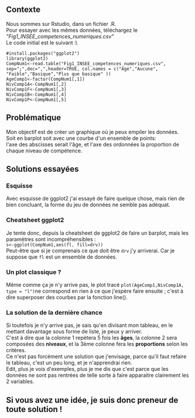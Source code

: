 ## Contexte
Nous sommes sur Rstudio, dans un fichier .R.\
Pour essayer avec les mêmes données, téléchargez le *"Fig1_INSEE_competences_numeriques.csv"*\
Le code initial est le suivant :\
```
#install.packages("ggplot2")
library(ggplot2)
CompNum1<-read.table("Fig1_INSEE_competences_numeriques.csv", sep=";",dec=",",header=TRUE, col.names = c("Age","Aucune", "Faible","Basique","Plus que basique" ))
AgeComp1<-factor(CompNum1[,1])
NivComp1A<-CompNum1[,2]
NivComp1F<-CompNum1[,3]
NivComp1B<-CompNum1[,4]
NivComp1P<-CompNum1[,5]
```

## Problématique
Mon objectif est de créer un graphique où je peux empiler les données.\
Soit en barplot soit avec une courbe d'un ensemble de points:\
l'axe des abscisses serait l'âge, et l'axe des ordonnées la proportion de chaque niveau de compétence.

## Solutions essayées
### Esquisse
Avec esquisse de ggplot2 j'ai essayé de faire quelque chose, mais rien de bien concluant, la forme du jeu de données ne semble pas adéquat.
### Cheatsheet ggplot2
Je tente donc, depuis la cheatsheet de ggplot2 de faire un barplot, mais les paramètres sont incompréhensibles : \
`s<-ggplot(CompNum1,aes(fl, fill=drv))`\
Peut-être que si je comprenais ce que doit être `drv` j'y arriverai. Car je suppose que `fl` est un ensemble de données.
### Un plot classique ?
Même comme ça je n'y arrive pas, le plot tracé `plot(AgeComp1,NivComp1A, type = "l")`ne correspond en rien à ce que j'espère faire ensuite ; c'est à dire superposer des courbes par la fonction line().
### La solution de la dernière chance
Si toutefois je n'y arrive pas, je sais qu'en divisant mon tableau, en le mettant davantage sous forme de liste, je peux y arriver.\
C'est à dire que la colonne 1 repètera 5 fois les **âges**, la colonne 2 sera composées des **niveaux**, et la 3ème colonne fera les **proportions** selon les critères.\
Ce n'est pas forcément une solution que j'envisage, parce qu'il faut refaire le tableau, c'est un peu long, et je n'apprendrai rien. \
Edit, plus je vois d'exemples, plus je me dis que c'est parce que les données ne sont pas rentrées de telle sorte à faire apparaitre clairement les 2 variables.

## Si vous avez une idée, je suis donc preneur de toute solution !
